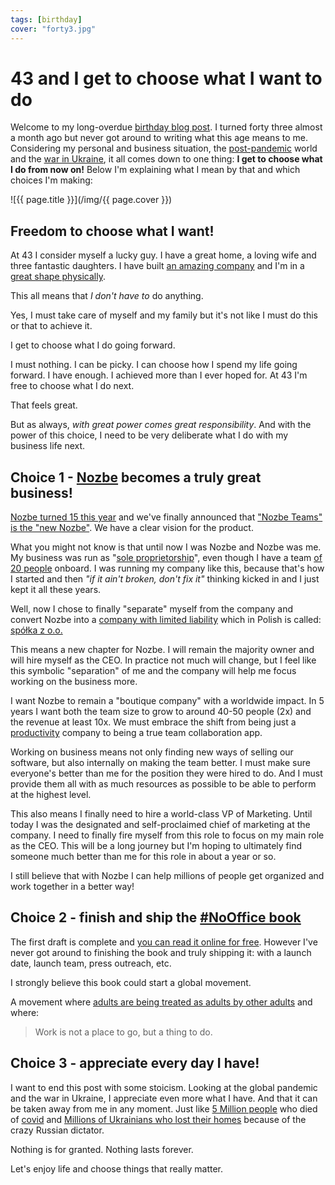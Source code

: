 ```yaml
---
tags: [birthday]
cover: "forty3.jpg"
---
```


# 43 and I get to choose what I want to do

Welcome to my long-overdue [birthday blog post](/birthday/). I turned forty three almost a month ago but never got around to writing what this age means to me. Considering my personal and business situation, the [post-pandemic](/john/) world and the [war in Ukraine](/ukraine/), it all comes down to one thing: **I get to choose what I do from now on!** Below I'm explaining what I mean by that and which choices I'm making:

<!--More-->

![{{ page.title }}](/img/{{ page.cover }})

## Freedom to choose what I want!

At 43 I consider myself a lucky guy. I have a great home, a loving wife and three fantastic daughters. I have built [an amazing company](/nozbe15/) and I'm in a [great shape physically](/tri15/).

This all means that *I don't have to* do anything.

Yes, I must take care of myself and my family but it's not like I must do this or that to achieve it.

I get to choose what I do going forward.

I must nothing. I can be picky. I can choose how I spend my life going forward. I have enough. I achieved more than I ever hoped for. At 43 I'm free to choose what I do next.

That feels great.

But as always, *with great power comes great responsibility*. And with the power of this choice, I need to be very deliberate what I do with my business life next.

## Choice 1 - [Nozbe](/nozbe/) becomes a truly great business!

[Nozbe turned 15 this year](/nozbe15/) and we've finally announced that ["Nozbe Teams" is the "new Nozbe"](/clarity/). We have a clear vision for the product.

What you might not know is that until now I was Nozbe and Nozbe was me. My business was run as "[sole proprietorship](https://en.wikipedia.org/wiki/Sole_proprietorship)", even though I have a team [of 20 people](https://nozbe.com/about/) onboard. I was running my company like this, because that's how I started and then *"if it ain't broken, don't fix it"* thinking kicked in and I just kept it all these years.

Well, now I chose to finally "separate" myself from the company and convert Nozbe into a [company with limited liability](https://en.wikipedia.org/wiki/Limited_liability_company) which in Polish is called: [spółka z o.o.](https://en.wikipedia.org/wiki/Spółka_z_ograniczoną_odpowiedzialnością)

This means a new chapter for Nozbe. I will remain the majority owner and will hire myself as the CEO. In practice not much will change, but I feel like this symbolic "separation" of me and the company will help me focus working on the business more.

I want Nozbe to remain a "boutique company" with a worldwide impact. In 5 years I want both the team size to grow to around 40-50 people (2x) and the revenue at least 10x. We must embrace the shift from being just a [productivity](/productivity/) company to being a true team collaboration app.

Working on business means not only finding new ways of selling our software, but also internally on making the team better. I must make sure everyone's better than me for the position they were hired to do. And I must provide them all with as much resources as possible to be able to perform at the highest level.

This also means I finally need to hire a world-class VP of Marketing. Until today I was the designated and self-proclaimed chief of marketing at the company. I need to finally fire myself from this role to focus on my main role as the CEO. This will be a long journey but I'm hoping to ultimately find someone much better than me for this role in about a year or so.

I still believe that with Nozbe I can help millions of people get organized and work together in a better way!

## Choice 2 - finish and ship the [#NoOffice book](/nooffice/)

The first draft is complete and [you can read it online for free](https://NoOffice.org/book/). However I've never got around to finishing the book and truly shipping it: with a launch date, launch team, press outreach, etc.

I strongly believe this book could start a global movement.

A movement where [adults are being treated as adults by other adults](/adults/) and where:

> Work is not a place to go, but a thing to do.

## Choice 3 - appreciate every day I have!

I want to end this post with some stoicism. Looking at the global pandemic and the war in Ukraine, I appreciate even more what I have. And that it can be taken away from me in any moment. Just like [5 Million people](/john/) who died of [covid](/covid/) and [Millions of Ukrainians who lost their homes](/nowar/) because of the crazy Russian dictator.

Nothing is for granted. Nothing lasts forever.

Let's enjoy life and choose things that really matter.



[n]: https://michael.gratis/nozbe
[np]: https://michael.gratis/nozbepersonal